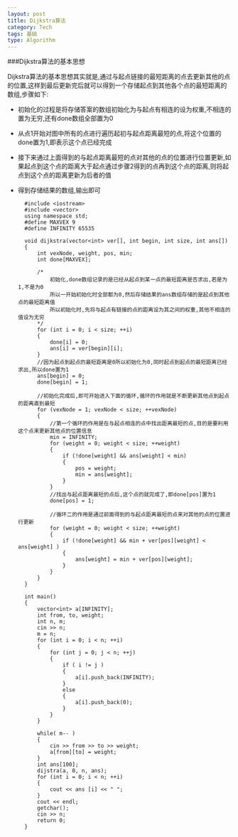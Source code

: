 ```yaml
---
layout: post
title: Dijkstra算法
category: Tech
tags: 基础
type: Algorithm
---
```


###Dijkstra算法的基本思想

Dijkstra算法的基本思想其实就是,通过与起点链接的最短距离的点去更新其他的点的位置,这样到最后更新完后就可以得到一个存储起点到其他各个点的最短距离的数组,步骤如下:

+ 初始化的过程是将存储答案的数组初始化为与起点有相连的设为权重,不相连的置为无穷,还有done数组全部置为0
+ 从点1开始对图中所有的点进行遍历起初与起点距离最短的点,将这个位置的done置为1,即表示这个点已经完成
+ 接下来通过上面得到的与起点距离最短的点对其他的点的位置进行位置更新,如果起点到这个点的距离大于起点通过步骤2得到的点再到这个点的距离,则将起点到这个点的距离更新为后者的值
+ 得到存储结果的数组,输出即可


		#include <iostream>
		#include <vector>
		using namespace std;
		#define MAXVEX 9
		#define INFINITY 65535

		void dijkstra(vector<int> ver[], int begin, int size, int ans[])
		{
			int vexNode, weight, pos, min;
			int done[MAXVEX];

			/*
				初始化,done数组记录的是已经从起点到某一点的最短距离是否求出,若是为1,不是为0
				所以一开始初始化时全部都为0,然后存储结果的ans数组存储的是起点到其他点的最短距离值
				所以初始化时,先将与起点有链接的点的距离设为其之间的权重,其他不相连的值设为无穷
			*/
			for (int i = 0; i < size; ++i)
			{
				done[i] = 0;
				ans[i] = ver[begin][i];
			}
			//因为起点到起点的最短距离是0所以初始化为0,同时起点到起点的最短距离已经求出,所以done置为1
			ans[begin] = 0;
			done[begin] = 1;

			//初始化完成后,即可开始进入下面的循环,循环的作用就是不断更新其他点到起点的距离直到最短
			for (vexNode = 1; vexNode < size; ++vexNode)
			{
				//第一个循环的作用是在与起点相连的点中找出距离最短的点,目的是要利用这个点来更新其他点的位置信息
				min = INFINITY;
				for (weight = 0; weight < size; ++weight)
				{
					if (!done[weight] && ans[weight] < min)
					{
						pos = weight;
						min = ans[weight];
					}
				}
				//找出与起点距离最短的点后,这个点的就完成了,即done[pos]置为1
				done[pos] = 1;

				//循环二的作用是通过前面得到的与起点距离最短的点来对其他的点的位置进行更新
				for (weight = 0; weight < size; ++weight)
				{
					if (!done[weight] && min + ver[pos][weight] < ans[weight] )
					{
						ans[weight] = min + ver[pos][weight];
					}
				}
			}
		}

		int main()
		{
			vector<int> a[INFINITY];
			int from, to, weight;
			int n, m;
			cin >> n;
			m = n;
			for (int i = 0; i < n; ++i)
			{
				for (int j = 0; j < n; ++j)
				{
					if ( i != j )
					{
						a[i].push_back(INFINITY);
					}
					else
					{
						a[i].push_back(0);
					}
				}
			}

			while( m-- )
			{
				cin >> from >> to >> weight;
				a[from][to] = weight;
			}
			int ans[100];
			dijstra(a, 0, n, ans);
			for (int i = 0; i < n; ++i)
			{
				cout << ans [i] << " ";
			}
			cout << endl;
			getchar();
			cin >> n;
			return 0;
		}